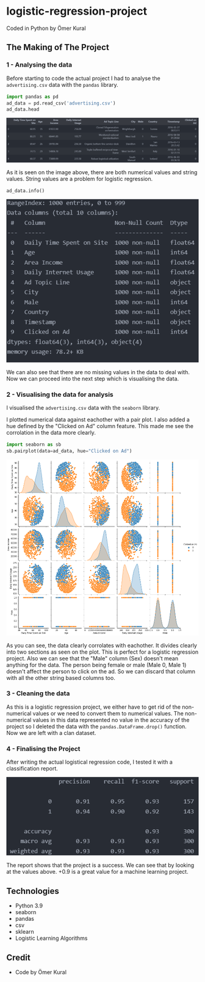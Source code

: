# logistic-regression-project
Coded in Python by Ömer Kural



## The Making of The Project

### 1 - Analysing the data
Before starting to code the actual project I had to analyse the `advertising.csv` data with the `pandas` library.

```py
import pandas as pd
ad_data = pd.read_csv('advertising.csv')
ad_data.head
```
![head](./Images/head1.png)

As it is seen on the image above, there are both numerical values and string values. String values are a problem for logistic regression.

```py
ad_data.info()
```
![info](./Images/info1.png)

We can also see that there are no missing values in the data to deal with. Now we can proceed into the next step which is visualising the data.

### 2 - Visualising the data for analysis
I visualised the `advertising.csv` data with the `seaborn` library.

I plotted numerical data against eachother with a pair plot. I also added a hue defined by the "Clicked on Ad" column feature. This made me see the corrolation in the data more clearly.

```py
import seaborn as sb
sb.pairplot(data=ad_data, hue="Clicked on Ad")
```
![pairplot](./Images/output1.png)

As you can see, the data clearly corrolates with eachother. It divides clearly into two sections as seen on the plot. This is perfect for a logistic regression project. Also we can see that the "Male" column (Sex) doesn't mean anything for the data. The person being female or male (Male 0, Male 1) doesn't affect the person to click on the ad. So we can discard that column with all the other string based columns too.

### 3 - Cleaning the data
As this is a logistic regression project, we either have to get rid of the non-numerical values or we need to convert them to numerical values. The non-numerical values in this data represented no value in the accuracy of the project so I deleted the data with the `pandas.DataFrame.drop()` function. Now we are left with a clan dataset.

### 4 - Finalising the Project
After writing the actual logistical regression code, I tested it with a classification report.

![report](./Images/classification_report1.png)

The report shows that the project is a success. We can see that by looking at the values above. +0.9 is a great value for a machine learning project.

## Technologies
- Python 3.9
- seaborn
- pandas
- csv
- sklearn
- Logistic Learning Algorithms

## Credit
- Code by Ömer Kural
